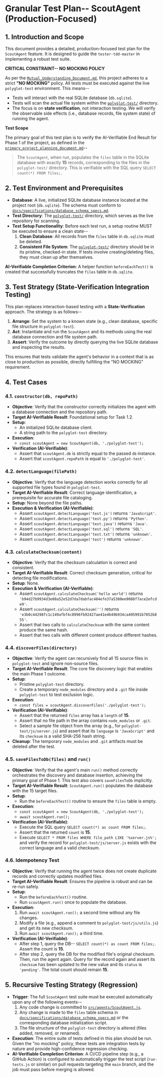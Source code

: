 # Granular Test Plan-- ScoutAgent (Production-Focused)

## 1. Introduction and Scope

This document provides a detailed, production-focused test plan for the `ScoutAgent` feature. It is designed to guide the `tester-tdd-master` in implementing a robust test suite.

**CRITICAL CONSTRAINT-- NO MOCKING POLICY**

As per the [`Mutual_Understanding_Document.md`](docs/Mutual_Understanding_Document.md:1), this project adheres to a strict **"NO MOCKING"** policy. All tests must be executed against the live `polyglot-test` environment. This means--
-   Tests will interact with the real SQLite database (`db.sqlite`).
-   Tests will scan the actual file system within the [`polyglot-test/`](polyglot-test/) directory.
-   The focus is on **state verification**, not interaction testing. We will verify the observable side effects (i.e., database records, file system state) of running the agent.

**Test Scope**

The primary goal of this test plan is to verify the AI-Verifiable End Result for Phase 1 of the project, as defined in the [`primary_project_planning_document.md`](docs/primary_project_planning_document.md:1)--

> The `ScoutAgent`, when run, populates the `files` table in the SQLite database with exactly **15** records, corresponding to the files in the `polyglot-test/` directory. This is verifiable with the SQL query `SELECT count(*) FROM files;`.

## 2. Test Environment and Prerequisites

-   **Database**: A live, initialized SQLite database instance located at the project root (`db.sqlite`). The schema must conform to [`docs/specifications/database_schema_specs.md`](docs/specifications/database_schema_specs.md).
-   **Test Directory**: The [`polyglot-test/`](polyglot-test/) directory, which serves as the live repository for scanning.
-   **Test Setup Functionality**: Before each test run, a setup routine MUST be executed to ensure a clean state--
    1.  **Clean Database**: All records from the `files` table in `db.sqlite` must be deleted.
    2.  **Consistent File System**: The [`polyglot-test/`](polyglot-test/) directory should be in its pristine, checked-in state. If tests involve creating/deleting files, they must clean up after themselves.

**AI-Verifiable Completion Criterion**: A helper function `beforeEachTest()` is created that successfully truncates the `files` table in `db.sqlite`.

## 3. Test Strategy (State-Verification Integration Testing)

This plan replaces interaction-based testing with a **State-Verification** approach. The strategy is as follows--

1.  **Arrange**: Set the system to a known state (e.g., clean database, specific file structure in `polyglot-test`).
2.  **Act**: Instantiate and run the `ScoutAgent` and its methods using the real database connection and file system path.
3.  **Assert**: Verify the outcome by directly querying the live SQLite database and inspecting the results.

This ensures that tests validate the agent's behavior in a context that is as close to production as possible, directly fulfilling the "NO MOCKING" requirement.

## 4. Test Cases

### 4.1. `constructor(db, repoPath)`

-   **Objective**: Verify that the constructor correctly initializes the agent with a database connection and the repository path.
-   **Target AI-Verifiable Result**: Foundational setup for Task 1.2.
-   **Setup**:
    -   An initialized SQLite database client.
    -   A string path to the `polyglot-test` directory.
-   **Execution**:
    -   `const scoutAgent = new ScoutAgent(db, './polyglot-test');`
-   **Verification (AI-Verifiable)**:
    -   Assert that `scoutAgent.db` is strictly equal to the passed `db` instance.
    -   Assert that `scoutAgent.repoPath` is equal to `'./polyglot-test'`.

### 4.2. `detectLanguage(filePath)`

-   **Objective**: Verify that the language detection works correctly for all supported file types found in `polyglot-test`.
-   **Target AI-Verifiable Result**: Correct language identification, a prerequisite for accurate file cataloging.
-   **Setup**: None beyond the file paths.
-   **Execution & Verification (AI-Verifiable)**:
    -   Assert `scoutAgent.detectLanguage('test.js')` returns `'JavaScript'`.
    -   Assert `scoutAgent.detectLanguage('test.py')` returns `'Python'`.
    -   Assert `scoutAgent.detectLanguage('test.java')` returns `'Java'`.
    -   Assert `scoutAgent.detectLanguage('test.sql')` returns `'SQL'`.
    -   Assert `scoutAgent.detectLanguage('test.txt')` returns `'unknown'`.
    -   Assert `scoutAgent.detectLanguage('test')` returns `'unknown'`.

### 4.3. `calculateChecksum(content)`

-   **Objective**: Verify that the checksum calculation is correct and consistent.
-   **Target AI-Verifiable Result**: Correct checksum generation, critical for detecting file modifications.
-   **Setup**: None.
-   **Execution & Verification (AI-Verifiable)**:
    -   Assert `scoutAgent.calculateChecksum('hello world')` returns `'b94d27b9934d3e08a52e52d7da7dabfac484efe37a5380ee9088f7ace2efcde9'`.
    -   Assert `scoutAgent.calculateChecksum('')` returns `'e3b0c44298fc1c149afbf4c8996fb92427ae41e4649b934ca495991b7852b855'`.
    -   Assert that two calls to `calculateChecksum` with the same content produce the same hash.
    -   Assert that two calls with different content produce different hashes.

### 4.4. `discoverFiles(directory)`

-   **Objective**: Verify the agent can recursively find all 15 source files in `polyglot-test` and ignore non-source files.
-   **Target AI-Verifiable Result**: The core file discovery logic that enables the main Phase 1 outcome.
-   **Setup**:
    -   Pristine `polyglot-test` directory.
    -   Create a temporary `node_modules` directory and a `.git` file inside `polyglot-test` to test exclusion logic.
-   **Execution**:
    -   `const files = scoutAgent.discoverFiles('./polyglot-test');`
-   **Verification (AI-Verifiable)**:
    -   Assert that the returned `files` array has a `length` of **15**.
    -   Assert that no file path in the array contains `node_modules` or `.git`.
    -   Select a sample file object from the array (e.g., for `polyglot-test/js/server.js`) and assert that its `language` is `'JavaScript'` and its `checksum` is a valid SHA-256 hash string.
-   **Cleanup**: The temporary `node_modules` and `.git` artifacts must be deleted after the test.

### 4.5. `saveFilesToDb(files)` and `run()`

-   **Objective**: Verify that the agent's main `run()` method correctly orchestrates the discovery and database insertion, achieving the primary goal of Phase 1. This test also covers `saveFilesToDb` implicitly.
-   **Target AI-Verifiable Result**: `ScoutAgent.run()` populates the database with the 15 target files.
-   **Setup**:
    -   Run the `beforeEachTest()` routine to ensure the `files` table is empty.
-   **Execution**:
    -   `const scoutAgent = new ScoutAgent(db, './polyglot-test');`
    -   `await scoutAgent.run();`
-   **Verification (AI-Verifiable)**:
    -   Execute the SQL query `SELECT count(*) as count FROM files;`.
    -   Assert that the returned `count` is **15**.
    -   Execute `SELECT * FROM files WHERE file_path LIKE '%server.js%';` and verify the record for `polyglot-test/js/server.js` exists with the correct language and a valid checksum.

### 4.6. Idempotency Test

-   **Objective**: Verify that running the agent twice does not create duplicate records and correctly updates modified files.
-   **Target AI-Verifiable Result**: Ensures the pipeline is robust and can be re-run safely.
-   **Setup**:
    -   Run the `beforeEachTest()` routine.
    -   Run `scoutAgent.run()` once to populate the database.
-   **Execution**:
    1.  Run `await scoutAgent.run();` a second time without any file changes.
    2.  Modify a file (e.g., append a comment to `polyglot-test/js/utils.js`) and get its new checksum.
    3.  Run `await scoutAgent.run();` a third time.
-   **Verification (AI-Verifiable)**:
    -   After step 1, query the DB-- `SELECT count(*) as count FROM files;`. Assert the count is **15**.
    -   After step 2, query the DB for the modified file's original checksum. Then, run the agent again. Query for the record again and assert its `checksum` has been updated to the new value and its `status` is `'pending'`. The total count should remain **15**.

## 5. Recursive Testing Strategy (Regression)

-   **Trigger**: The full `ScoutAgent` test suite must be executed automatically upon any of the following events--
    1.  Any code change is committed to [`src/agents/ScoutAgent.js`](src/agents/ScoutAgent.js).
    2.  Any change is made to the `files` table schema in [`docs/specifications/database_schema_specs.md`](docs/specifications/database_schema_specs.md) or the corresponding database initialization script.
    3.  The file structure of the `polyglot-test` directory is altered (files added, removed, or renamed).
-   **Execution**: The entire suite of tests defined in this plan should be run. Given the "no mocking" policy, these tests are integration tests by nature and provide high-confidence regression checking.
-   **AI-Verifiable Completion Criterion**: A CI/CD pipeline step (e.g., a GitHub Action) is configured to automatically trigger the test script (`run-tests.js` or similar) on pull requests targeting the `main` branch, and the job must pass before merging is allowed.